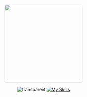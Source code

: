 <p align="center">
  <img width="250" src="https://i.giphy.com/media/v1.Y2lkPTc5MGI3NjExczM2YnZiY2wyc3YybHdjMDh0dnEzbnF6ajZrazAzbzQ4NXB1NDVvcyZlcD12MV9pbnRlcm5hbF9naWZfYnlfaWQmY3Q9cw/SmVVp30ymr3OznAOVj/giphy.gif">
</p>

<div align="center">
  
  ![transparent](https://capsule-render.vercel.app/api?type=transparent&fontColor=ddaaff&text=Web%20Developer&height=130&fontSize=60&desc=람뽀&descAlignY=75&descAlign=78)
  [![My Skills](https://skillicons.dev/icons?i=html,css,js,ts,react,java,spring,mysql)](https://skillicons.dev)
 
</div>

<!--
**KingBoRam/KingBoRam** is a ✨ _special_ ✨ repository because its `README.md` (this file) appears on your GitHub profile.

Here are some ideas to get you started:

- 🔭 I’m currently working on ...
- 🌱 I’m currently learning ...
- 👯 I’m looking to collaborate on ...
- 🤔 I’m looking for help with ...
- 💬 Ask me about ...
- 📫 How to reach me: ...
- 😄 Pronouns: ...
- ⚡ Fun fact: ...
-->
